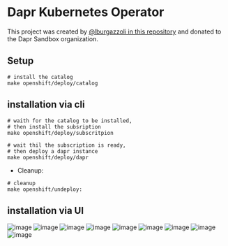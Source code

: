 # Dapr Kubernetes Operator

This project was created by [@lburgazzoli in this repository](https://github.com/lburgazzoli/dapr-operator) and donated to the Dapr Sandbox organization. 

## Setup
 
```shell
# install the catalog
make openshift/deploy/catalog
```

## installation via cli

```shell
# waith for the catalog to be installed,
# then install the subsription
make openshift/deploy/subscritpion

# wait thil the subscription is ready,
# then deploy a dapr instance
make openshift/deploy/dapr
```

- Cleanup:
```shell
# cleanup
make openshift/undeploy:
```

## installation via UI

![image](https://github.com/lburgazzoli/dapr-operator/assets/1868933/9fc376a0-aec1-4bae-861f-361ccd9952aa)
![image](https://github.com/lburgazzoli/dapr-operator/assets/1868933/97fc8672-1f0c-4c1b-bd39-59f3c72287f2)
![image](https://github.com/lburgazzoli/dapr-operator/assets/1868933/faab9ee5-23b5-469d-8fd5-7d1f8aee34d7)
![image](https://github.com/lburgazzoli/dapr-operator/assets/1868933/19168795-817f-420f-95e5-b3523e2c4b2b)
![image](https://github.com/lburgazzoli/dapr-operator/assets/1868933/d76d9e55-86a1-4d22-857c-28550660d3fd)
![image](https://github.com/lburgazzoli/dapr-operator/assets/1868933/0379f506-1a52-4cad-ace7-c14c241af76f)
![image](https://github.com/lburgazzoli/dapr-operator/assets/1868933/c14a3022-cdc3-4469-b668-5afeb8cbfb8f)
![image](https://github.com/lburgazzoli/dapr-operator/assets/1868933/c26fec46-182e-4eee-8f23-208379ac9afe)
![image](https://github.com/lburgazzoli/dapr-operator/assets/1868933/ada9f1bb-6055-44f4-bac8-a5a83dc50689)

